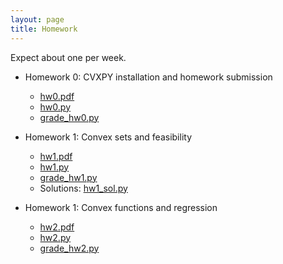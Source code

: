 ```yaml
---
layout: page
title: Homework
---
```


Expect about one per week.

- Homework 0: CVXPY installation and homework submission
    - [hw0.pdf](https://github.com/icme/cme252-optimization/raw/master/homework/hw0/hw0.pdf)
    - [hw0.py](https://raw.githubusercontent.com/icme/cme252-optimization/master/homework/hw0/hw0.py)
    - [grade_hw0.py](https://raw.githubusercontent.com/icme/cme252-optimization/master/homework/hw0/grade_hw0.py)
- Homework 1: Convex sets and feasibility
    - [hw1.pdf](https://github.com/icme/cme252-optimization/raw/master/homework/hw1/hw1.pdf)
    - [hw1.py](https://raw.githubusercontent.com/icme/cme252-optimization/master/homework/hw1/hw1.py)
    - [grade_hw1.py](https://raw.githubusercontent.com/icme/cme252-optimization/master/homework/hw1/grade_hw1.py)
    - Solutions: [hw1_sol.py](https://raw.githubusercontent.com/icme/cme252-optimization/master/homework/hw1/hw1_sol.py)

- Homework 1: Convex functions and regression
    - [hw2.pdf](https://github.com/icme/cme252-optimization/raw/master/homework/hw2/hw2.pdf)
    - [hw2.py](https://raw.githubusercontent.com/icme/cme252-optimization/master/homework/hw2/hw2.py)
    - [grade_hw2.py](https://raw.githubusercontent.com/icme/cme252-optimization/master/homework/hw2/grade_hw2.py)